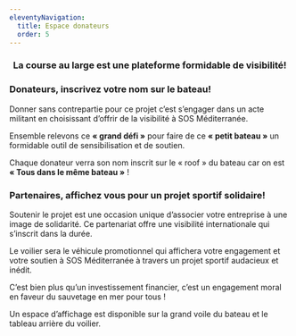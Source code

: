 ```yaml
---
eleventyNavigation:
  title: Espace donateurs
  order: 5
---
```

<h3 style="text-align: center">La course au large est une plateforme formidable de visibilité!</h3>

### Donateurs, inscrivez votre nom sur le bateau!

Donner sans contrepartie pour ce projet c’est s’engager dans un acte militant en choisissant d’offrir de la visibilité à SOS Méditerranée.

Ensemble relevons ce **« grand défi »** pour faire de ce **« petit bateau »** un formidable outil de sensibilisation et de soutien.

Chaque donateur verra son nom inscrit sur le « roof » du bateau car on est **« Tous dans le même bateau »** !

### Partenaires, affichez vous pour un projet sportif solidaire!

Soutenir le projet est une occasion unique d’associer votre entreprise à une image de solidarité. Ce partenariat offre une visibilité internationale qui s’inscrit dans la durée.

Le voilier sera le véhicule promotionnel qui affichera votre engagement et votre soutien à SOS Méditerranée à travers un projet sportif audacieux et inédit.

C’est bien plus qu’un investissement financier, c’est un engagement moral en faveur du sauvetage en mer pour tous !

Un espace d’affichage est disponible sur la grand voile du bateau et le tableau arrière du voilier.